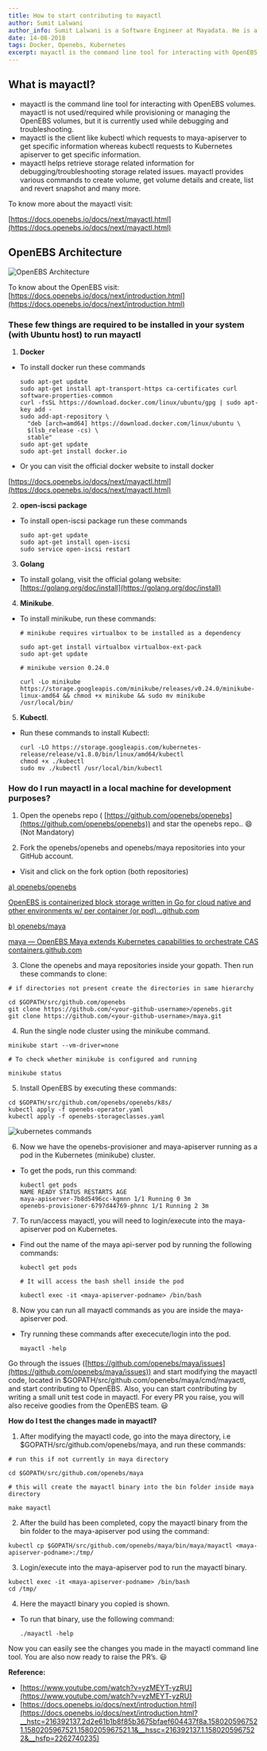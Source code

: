 ```yaml
---
title: How to start contributing to mayactl
author: Sumit Lalwani
author_info: Sumit Lalwani is a Software Engineer at Mayadata. He is a Kubernetes enthusiast and passionate about open source, containers, cloud, and arm. He loves to learn and code.
date: 14-08-2018
tags: Docker, Openebs, Kubernetes
excerpt: mayactl is the command line tool for interacting with OpenEBS volumes. mayactl is not used/required while provisioning or managing the OpenEBS volumes, but it is currently used while debugging and troubleshooting.
---
```


## What is mayactl?

- mayactl is the command line tool for interacting with OpenEBS volumes. mayactl is not used/required while provisioning or managing the OpenEBS volumes, but it is currently used while debugging and troubleshooting.
- mayactl is the client like kubectl which requests to maya-apiserver to get specific information whereas kubectl requests to Kubernetes apiserver to get specific information.
- mayactl helps retrieve storage related information for debugging/troubleshooting storage related issues. mayactl provides various commands to create volume, get volume details and create, list and revert snapshot and many more.

To know more about the mayactl visit:

[https://docs.openebs.io/docs/next/mayactl.html](https://docs.openebs.io/docs/next/mayactl.html)

## OpenEBS Architecture

![OpenEBS Architecture](/images/blog/openebs-architecture.png)

To know about the OpenEBS visit: [https://docs.openebs.io/docs/next/introduction.html](https://docs.openebs.io/docs/next/introduction.html)

### These few things are required to be installed in your system (with Ubuntu host) to run mayactl

1. **Docker**

- To install docker run these commands

  ```
  sudo apt-get update
  sudo apt-get install apt-transport-https ca-certificates curl software-properties-common
  curl -fsSL https://download.docker.com/linux/ubuntu/gpg | sudo apt-key add -
  sudo add-apt-repository \
    "deb [arch=amd64] https://download.docker.com/linux/ubuntu \
    $(lsb_release -cs) \
    stable"
  sudo apt-get update
  sudo apt-get install docker.io
  ```

- Or you can visit the official docker website to install docker

[https://docs.openebs.io/docs/next/mayactl.html](https://docs.openebs.io/docs/next/mayactl.html)

2. **open-iscsi package**

- To install open-iscsi package run these commands

  ```
  sudo apt-get update
  sudo apt-get install open-iscsi
  sudo service open-iscsi restart
  ```

3. **Golang**

- To install golang, visit the official golang website: [https://golang.org/doc/install](https://golang.org/doc/install)

4. **Minikube**.

- To install minikube, run these commands:

  ```
  # minikube requires virtualbox to be installed as a dependency

  sudo apt-get install virtualbox virtualbox-ext-pack
  sudo apt-get update

  # minikube version 0.24.0

  curl -Lo minikube https://storage.googleapis.com/minikube/releases/v0.24.0/minikube-linux-amd64 && chmod +x minikube && sudo mv minikube /usr/local/bin/
  ```

5. **Kubectl**.

- Run these commands to install Kubectl:

  ```
  curl -LO https://storage.googleapis.com/kubernetes-release/release/v1.8.0/bin/linux/amd64/kubectl
  chmod +x ./kubectl
  sudo mv ./kubectl /usr/local/bin/kubectl
  ```

### How do I run mayactl in a local machine for development purposes?

1. Open the openebs repo ( [https://github.com/openebs/openebs](https://github.com/openebs/openebs)) and star the openebs repo.. 😄 (Not Mandatory)

2. Fork the openebs/openebs and openebs/maya repositories into your GitHub account.

- Visit and click on the fork option (both repositories)

[a) openebs/openebs](https://github.com/openebs/openebs)

[OpenEBS is containerized block storage written in Go for cloud native and other environments w/ per container (or pod)…](https://github.com/openebs/openebs)[github.com](https://github.com/openebs/openebs)

[b) openebs/maya](https://github.com/openebs/maya)

[maya — OpenEBS Maya extends Kubernetes capabilities to orchestrate CAS containers.](https://github.com/openebs/maya)[github.com](https://github.com/openebs/maya)

3. Clone the openebs and maya repositories inside your gopath. Then run these commands to clone:

```
# if directories not present create the directories in same hierarchy

cd $GOPATH/src/github.com/openebs
git clone https://github.com/<your-github-username>/openebs.git
git clone https://github.com/<your-github-username>/maya.git
```

4. Run the single node cluster using the minikube command.

```
minikube start --vm-driver=none

# To check whether minikube is configured and running

minikube status
```

5. Install OpenEBS by executing these commands:

```
cd $GOPATH/src/github.com/openebs/openebs/k8s/
kubectl apply -f openebs-operator.yaml
kubectl apply -f openebs-storageclasses.yaml
```

![kubernetes commands](/images/blog/install-openebs-by-commands.png)

6. Now we have the openebs-provisioner and maya-apiserver running as a pod in the Kubernetes (minikube) cluster.

- To get the pods, run this command:

  ```
  kubectl get pods
  NAME READY STATUS RESTARTS AGE
  maya-apiserver-7b8d5496cc-kgmnn 1/1 Running 0 3m
  openebs-provisioner-6797d44769-phnnc 1/1 Running 2 3m
  ```

7. To run/access mayactl, you will need to login/execute into the maya-apiserver pod on Kubernetes.

- Find out the name of the maya api-server pod by running the following commands:

  ```
  kubectl get pods

  # It will access the bash shell inside the pod

  kubectl exec -it <maya-apiserver-podname> /bin/bash
  ```

8. Now you can run all mayactl commands as you are inside the maya-apiserver pod.

- Try running these commands after exececute/login into the pod.

  ```
  mayactl -help
  ```

Go through the issues ([https://github.com/openebs/maya/issues](https://github.com/openebs/maya/issues)) and start modifying the mayactl code, located in $GOPATH/src/github.com/openebs/maya/cmd/mayactl, and start contributing to OpenEBS. Also, you can start contributing by writing a small unit test code in mayactl. For every PR you raise, you will also receive goodies from the OpenEBS team. 😃

**How do I test the changes made in mayactl?**

1. After modifying the mayactl code, go into the maya directory, i.e $GOPATH/src/github.com/openebs/maya, and run these commands:

```
# run this if not currently in maya directory

cd $GOPATH/src/github.com/openebs/maya

# this will create the mayactl binary into the bin folder inside maya directory

make mayactl
```

2. After the build has been completed, copy the mayactl binary from the bin folder to the maya-apiserver pod using the command:

```
kubectl cp $GOPATH/src/github.com/openebs/maya/bin/maya/mayactl <maya-apiserver-podname>:/tmp/
```

3. Login/execute into the maya-apiserver pod to run the mayactl binary.

```
kubectl exec -it <maya-apiserver-podname> /bin/bash
cd /tmp/
```

4. Here the mayactl binary you copied is shown.

- To run that binary, use the following command:

  ```
  ./mayactl -help
  ```

Now you can easily see the changes you made in the mayactl command line tool. You are also now ready to raise the PR’s. 😃

**Reference:**

- [https://www.youtube.com/watch?v=yzMEYT-yzRU](https://www.youtube.com/watch?v=yzMEYT-yzRU)
- [https://docs.openebs.io/docs/next/introduction.html](https://docs.openebs.io/docs/next/introduction.html?__hstc=216392137.2d2e61b1b8f85b3675bfaef604437f8a.1580205967521.1580205967521.1580205967521.1&__hssc=216392137.1.1580205967522&__hsfp=2262740235)
